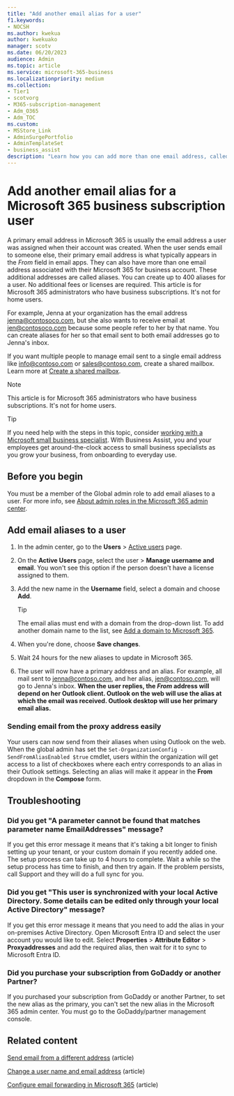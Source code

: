 ```yaml
---
title: "Add another email alias for a user"
f1.keywords:
- NOCSH
ms.author: kwekua
author: kwekuako
manager: scotv
ms.date: 06/20/2023
audience: Admin
ms.topic: article
ms.service: microsoft-365-business
ms.localizationpriority: medium
ms.collection: 
- Tier1
- scotvorg
- M365-subscription-management
- Adm_O365
- Adm_TOC
ms.custom:
- MSStore_Link
- AdminSurgePortfolio
- AdminTemplateSet
- business_assist
description: "Learn how you can add more than one email address, called an email alias to users in your Microsoft 365 organization."
---
```


# Add another email alias for a Microsoft 365 business subscription user
  
A primary email address in Microsoft 365 is usually the email address a user was assigned when their account was created. When the user sends email to someone else, their primary email address is what typically appears in the  *From*  field in email apps. They can also have more than one email address associated with their Microsoft 365 for business account. These additional addresses are called aliases. You can create up to 400 aliases for a user. No additional fees or licenses are required. This article is for Microsoft 365 administrators who have business subscriptions. It's not for home users.

For example, Jenna at your organization has the email address jenna@contosoco.com, but she also wants to receive email at jen@contosoco.com because some people refer to her by that name. You can create aliases for her so that email sent to both email addresses go to Jenna's inbox.
  
If you want multiple people to manage email sent to a single email address like info@contoso.com or sales@contoso.com, create a shared mailbox. Learn more at [Create a shared mailbox](create-a-shared-mailbox.md).

> [!NOTE]
> This article is for Microsoft 365 administrators who have business subscriptions. It's not for home users.

> [!TIP]
> If you need help with the steps in this topic, consider [working with a Microsoft small business specialist](https://go.microsoft.com/fwlink/?linkid=2186871). With Business Assist, you and your employees get around-the-clock access to small business specialists as you grow your business, from onboarding to everyday use.

## Before you begin

You must be a member of the Global admin role to add email aliases to a user. For more info, see [About admin roles in the Microsoft 365 admin center](../add-users/about-admin-roles.md).

## Add email aliases to a user

1. In the admin center, go to the **Users** \> <a href="https://go.microsoft.com/fwlink/p/?linkid=834822" target="_blank">Active users</a> page.

2. On the **Active Users** page, select the user > **Manage username and email**. You won't see this option if the person doesn't have a license assigned to them.

3. Add the new name in the **Username** field, select a domain and choose **Add**.

    > [!TIP]
    > The email alias must end with a domain from the drop-down list. To add another domain name to the list, see [Add a domain to Microsoft 365](../setup/add-domain.md).
  
4. When you're done, choose **Save changes**.

5. Wait 24 hours for the new aliases to update in Microsoft 365.

6. The user will now have a primary address and an alias. For example, all mail sent to jenna@contoso.com, and her alias, jen@contoso.com, will go to Jenna's inbox. **When the user replies, the *From* address will depend on her Outlook client. Outlook on the web will use the alias at which the email was received. Outlook desktop will use her primary email alias.**

### Sending email from the proxy address easily

Your users can now send from their aliases when using Outlook on the web. When the global admin has set the `Set-OrganizationConfig -SendFromAliasEnabled $true` cmdlet, users within the organization will get access to a list of checkboxes where each entry corresponds to an alias in their Outlook settings. Selecting an alias will make it appear in the **From** dropdown in the **Compose** form.

## Troubleshooting

### Did you get "A parameter cannot be found that matches parameter name EmailAddresses" message?

If you get this error message it means that it's taking a bit longer to finish setting up your tenant, or your custom domain if you recently added one. The setup process can take up to 4 hours to complete. Wait a while so the setup process has time to finish, and then try again. If the problem persists, call Support and they will do a full sync for you.

### Did you get "This user is synchronized with your local Active Directory. Some details can be edited only through your local Active Directory" message?

If you get this error message it means that you need to add the alias in your on-premises Active Directory. Open Microsoft Entra ID and select the user account you would like to edit. Select **Properties** > **Attribute Editor** > **Proxyaddresses** and add the required alias, then wait for it to sync to Microsoft Entra ID.

### Did you purchase your subscription from GoDaddy or another Partner?

If you purchased your subscription from GoDaddy or another Partner, to set the new alias as the primary, you can't set the new alias in the Microsoft 365 admin center. You must go to the GoDaddy/partner management console.
  
## Related content

[Send email from a different address](https://support.microsoft.com/office/ccba89cb-141c-4a36-8c56-6d16a8556d2e) (article)

[Change a user name and email address](../add-users/change-a-user-name-and-email-address.md) (article)

[Configure email forwarding in Microsoft 365](configure-email-forwarding.md) (article)
